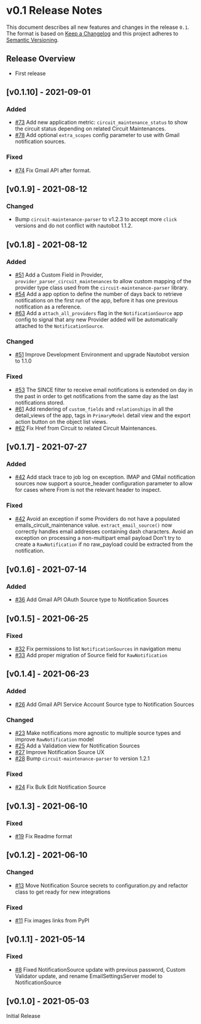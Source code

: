 # v0.1 Release Notes

This document describes all new features and changes in the release `0.1`. The format is based on [Keep a Changelog](https://keepachangelog.com/en/1.0.0/) and this project adheres to [Semantic Versioning](https://semver.org/spec/v2.0.0.html).

## Release Overview

- First release

## [v0.1.10] - 2021-09-01

### Added

- [#73](https://github.com/nautobot/nautobot-app-circuit-maintenance/issues/73) Add new application metric: `circuit_maintenance_status` to show the circuit status depending on related Circuit Maintenances.
- [#78](https://github.com/nautobot/nautobot-app-circuit-maintenance/issues/78) Add optional `extra_scopes` config parameter to use with Gmail notification sources.

### Fixed

- [#74](https://github.com/nautobot/nautobot-app-circuit-maintenance/issues/74) Fix Gmail API after format.

## [v0.1.9] - 2021-08-12

### Changed

- Bump `circuit-maintenance-parser` to v1.2.3 to accept more `click` versions and do not conflict with nautobot 1.1.2.

## [v0.1.8] - 2021-08-12

### Added

- [#51](https://github.com/nautobot/nautobot-app-circuit-maintenance/issues/51) Add a Custom Field in Provider, `provider_parser_circuit_maintenances` to allow custom mapping of the provider type class used from the `circuit-maintenance-parser` library.
- [#54](https://github.com/nautobot/nautobot-app-circuit-maintenance/issues/54) Add a app option to define the number of days back to retrieve notifications on the first run of the app, before it has one previous notification as a reference.
- [#63](https://github.com/nautobot/nautobot-app-circuit-maintenance/issues/63) Add a `attach_all_providers` flag in the `NotificationSource` app config to signal that any new Provider added will be automatically attached to the `NotificationSource`.

### Changed

- [#51](https://github.com/nautobot/nautobot-app-circuit-maintenance/issues/51) Improve Development Environment and upgrade Nautobot version to 1.1.0

### Fixed

- [#53](https://github.com/nautobot/nautobot-app-circuit-maintenance/issues/53) The SINCE filter to receive email notifications is extended on day in the past in order to get notifications from the same day as the last notifications stored.
- [#61](https://github.com/nautobot/nautobot-app-circuit-maintenance/issues/61) Add rendering of `custom_fields` and `relationships` in all the detail_views of the app, tags in `PrimaryModel` detail view and the export action button on the object list views.
- [#62](https://github.com/nautobot/nautobot-app-circuit-maintenance/issues/62) Fix Href from Circuit to related Circuit Maintenances.

## [v0.1.7] - 2021-07-27

### Added

- [#42](https://github.com/nautobot/nautobot-app-circuit-maintenance/issues/42) Add stack trace to job log on exception. IMAP and GMail notification sources now support a source_header configuration parameter to allow for cases where From is not the relevant header to inspect.

### Fixed

- [#42](https://github.com/nautobot/nautobot-app-circuit-maintenance/issues/42) Avoid an exception if some Providers do not have a populated emails_circuit_maintenance value. `extract_email_source()` now correctly handles email addresses containing dash characters. Avoid an exception on processing a non-multipart email payload Don't try to create a `RawNotification` if no raw_payload could be extracted from the notification.

## [v0.1.6] - 2021-07-14

### Added

- [#36](https://github.com/nautobot/nautobot-app-circuit-maintenance/issues/36) Add Gmail API OAuth Source type to Notification Sources

## [v0.1.5] - 2021-06-25

### Fixed

- [#32](https://github.com/nautobot/nautobot-app-circuit-maintenance/issues/32) Fix permissions to list `NotificationSources` in navigation menu
- [#33](https://github.com/nautobot/nautobot-app-circuit-maintenance/issues/33) Add proper migration of Source field for `RawNotification`

## [v0.1.4] - 2021-06-23

### Added

- [#26](https://github.com/nautobot/nautobot-app-circuit-maintenance/issues/26) Add Gmail API Service Account Source type to Notification Sources

### Changed

- [#23](https://github.com/nautobot/nautobot-app-circuit-maintenance/issues/23) Make notifications more agnostic to multiple source types and improve `RawNotification` model
- [#25](https://github.com/nautobot/nautobot-app-circuit-maintenance/issues/25) Add a Validation view for Notification Sources
- [#27](https://github.com/nautobot/nautobot-app-circuit-maintenance/issues/27) Improve Notification Source UX
- [#28](https://github.com/nautobot/nautobot-app-circuit-maintenance/issues/28) Bump `circuit-maintenance-parser` to version 1.2.1

### Fixed

- [#24](https://github.com/nautobot/nautobot-app-circuit-maintenance/issues/24) Fix Bulk Edit Notification Source

## [v0.1.3] - 2021-06-10

### Fixed

- [#19](https://github.com/nautobot/nautobot-app-circuit-maintenance/issues/19) Fix Readme format

## [v0.1.2] - 2021-06-10

### Changed

- [#13](https://github.com/nautobot/nautobot-app-circuit-maintenance/issues/13) Move Notification Source secrets to configuration.py and refactor class to get ready for new integrations

### Fixed

- [#11](https://github.com/nautobot/nautobot-app-circuit-maintenance/issues/11) Fix images links from PyPI

## [v0.1.1] - 2021-05-14

### Fixed

- [#8](https://github.com/nautobot/nautobot-app-circuit-maintenance/issues/8) Fixed NotificationSource update with previous password, Custom Validator update, and rename EmailSettingsServer model to NotificationSource

## [v0.1.0] - 2021-05-03

Initial Release

